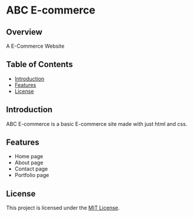 # ABC E-commerce

## Overview

A E-Commerce Website

## Table of Contents

- [Introduction](#introduction)
- [Features](#features)
- [License](#license)


## Introduction
ABC E-commerce is a basic E-commerce site made with just html and css.


## Features

- Home page
- About page
- Contact page
- Portfolio page

## License

This project is licensed under the [MIT License](LICENSE).
